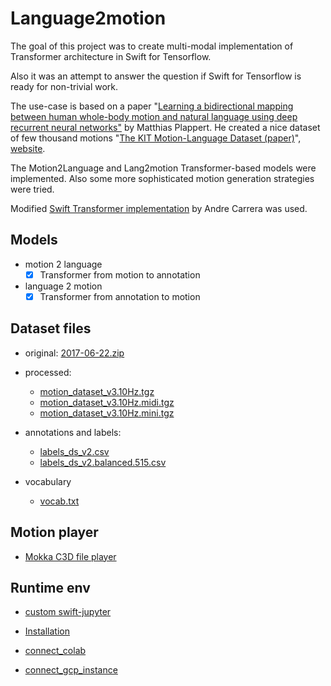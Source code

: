 # Language2motion

The goal of this project was to create multi-modal implementation of Transformer architecture in Swift for Tensorflow.

Also it was an attempt to answer the question if Swift for Tensorflow is ready for non-trivial work.

The use-case is based on a paper "[Learning a bidirectional mapping between human whole-body motion and natural language using deep recurrent neural networks"](https://arxiv.org/abs/1705.06400) by Matthias Plappert. He created a nice dataset of few thousand motions "[The KIT Motion-Language Dataset (paper)](https://arxiv.org/abs/1607.03827)", [website](https://motion-annotation.humanoids.kit.edu/dataset/).

The Motion2Language and Lang2motion Transformer-based models were implemented. Also some more sophisticated motion generation strategies were tried.

Modified [Swift Transformer implementation](https://github.com/acarrera94/swift-models/tree/translation/Models/Translation) by Andre Carrera was used.

## Models
- motion 2 language
  - [x] Transformer from motion to annotation
- language 2 motion
  - [x] Transformer from annotation to motion

## Dataset files
* original: [2017-06-22.zip](https://motion-annotation.humanoids.kit.edu/downloads/4/)
* processed: 
  * [motion_dataset_v3.10Hz.tgz](https://github.com/wojtekcz/language2motion/releases/download/v0.3.0/motion_dataset_v3.10Hz.tgz)
  * [motion_dataset_v3.10Hz.midi.tgz](https://github.com/wojtekcz/language2motion/releases/download/v0.3.0/motion_dataset_v3.10Hz.midi.tgz)
  * [motion_dataset_v3.10Hz.mini.tgz](https://github.com/wojtekcz/language2motion/releases/download/v0.3.0/motion_dataset_v3.10Hz.mini.tgz)

* annotations and labels:
  * [labels_ds_v2.csv](https://github.com/wojtekcz/language2motion/releases/download/v0.1.0/labels_ds_v2.csv)
  * [labels_ds_v2.balanced.515.csv](https://github.com/wojtekcz/language2motion/releases/download/v0.1.0/labels_ds_v2.balanced.515.csv)
* vocabulary
  * [vocab.txt](https://github.com/wojtekcz/language2motion/releases/download/v0.1.0/vocab.txt)


## Motion player
* [Mokka C3D file player](http://biomechanical-toolkit.github.io/mokka/index.html)

## Runtime env
* [custom swift-jupyter](https://github.com/wojtekcz/swift-jupyter/tree/language2motion)

* [Installation](docs/Installation.md)

* [connect_colab](docs/connect_colab.md)
* [connect_gcp_instance](docs/connect_gcp_instance.md)
